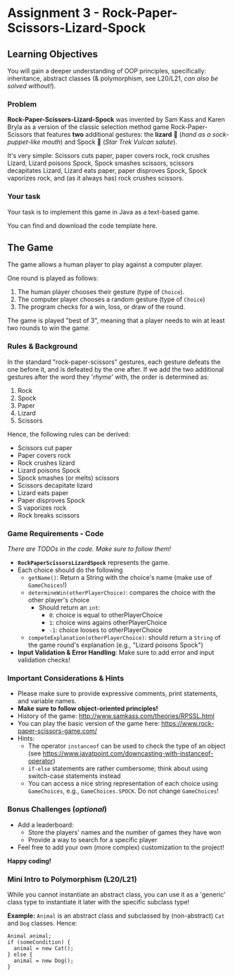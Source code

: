 # Assignment 3 - Rock-Paper-Scissors-Lizard-Spock

## Learning Objectives
You will gain a deeper understanding of OOP principles, specifically: inheritance, abstract classes (& polymorphism, see L20/L21, _can also be solved without!_).

### Problem
**Rock-Paper-Scissors-Lizard-Spock** was invented by Sam Kass and Karen Bryla as a version of the classic selection method game Rock-Paper-Scissors that features **two** additional gestures: the **lizard** 🦎 (_hand as a sock-puppet-like mouth_) and Spock 🖖 (_Star Trek Vulcan salute_).

It's very simple:
Scissors cuts paper, paper covers rock, rock crushes Lizard, Lizard poisons Spock, Spock smashes scissors, scissors decapitates Lizard, Lizard eats paper, paper disproves Spock, Spock vaporizes rock, and (as it always has) rock crushes scissors.

### Your task
Your task is to implement this game in Java as a text-based game.

You can find and download the code template here.

## The Game

The game allows a human player to play against a computer player.

One round is played as follows:
1. The human player chooses their gesture (type of `Choice`).
2. The computer player chooses a random gesture (type of `Choice`)
3. The program checks for a win, loss, or draw of the round.

The game is played "best of 3", meaning that a player needs to win at least two rounds to win the game.

### Rules & Background
In the standard "rock-paper-scissors" gestures, each gesture defeats the one before it, and is defeated by the one after. 
If we add the two additional gestures after the word they '_rhyme_' with, the order is determined as:
1. Rock
2. Spock
3. Paper
4. Lizard
5. Scissors

Hence, the following rules can be derived:
- Scissors cut paper
- Paper covers rock
- Rock crushes lizard
- Lizard poisons Spock
- Spock smashes (or melts) scissors
- Scissors decapitate lizard
- Lizard eats paper
- Paper disproves Spock
- S vaporizes rock
- Rock breaks scissors


### **Game Requirements - Code**
*There are TODOs in the code. Make sure to follow them!*
* **`RockPaperScissorsLizardSpock`** represents the game.
* Each choice should do the following
  * `getName()`: Return a String with the choice's name (make use of `GameChoices`!)
  * `determineWin(otherPlayerChoice)`: compares the choice with the other player's choice
    * Should return an `int`:
      * `0`: choice is equal to otherPlayerChoice
      * `1`: choice wins agains otherPlayerChoice
      * `-1`: choice looses to otherPlayerChoice
  * `competeExplanation(otherPlayerChoice)`: should return a `String` of the game round's explanation (e.g., "Lizard poisons Spock")
* **Input Validation & Error Handling**: Make sure to add error and input validation checks!

### Important Considerations & Hints

- Please make sure to provide expressive comments, print statements, and variable names.
- **Make sure to follow object-oriented principles!**
- History of the game: http://www.samkass.com/theories/RPSSL.html
- You can play the basic version of the game here: https://www.rock-paper-scissors-game.com/
- Hints:
  - The operator `instanceof` can be used to check the type of an object (see https://www.javatpoint.com/downcasting-with-instanceof-operator)
  - `if-else` statements are rather cumbersome; think about using switch-case statements instead
  - You can access a nice string representation of each choice using `GameChoices`, e.g., `GameChoices.SPOCK`. Do not change `GameChoices`!


### Bonus Challenges (*optional*)
* Add a leaderboard:
  * Store the players' names and the number of games they have won
  * Provide a way to search for a specific player
* Feel free to add your own (more complex) customization to the project!

**Happy coding!**

### Mini Intro to Polymorphism (L20/L21)
While you cannot instantiate an abstract class, you can use it as a 'generic' class type to instantiate it later with the specific subclass type! 

**Example:** `Animal` is an abstract class and subclassed by (non-abstract) `Cat` and `Dog` classes.
Hence:
```
Animal animal;
if (someCondition) {
  animal = new Cat();
} else {
  animal = new Dog();
}
```
